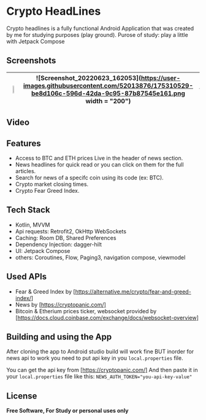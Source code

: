 # Crypto HeadLines

Crypto headlines is a fully functional Android Application that was created by me for studying purposes (play ground).
Purose of study: play a little with Jetpack Compose

## Screenshots


| <img src="https://user-images.githubusercontent.com/52013876/175310529-be8d106c-596d-42da-9c95-87b87545e161.png" width=20%> | ![Screenshot_20220623_162053](https://user-images.githubusercontent.com/52013876/175310529-be8d106c-596d-42da-9c95-87b87545e161.png width = "200") | ![Screenshot_20220623_162053](https://user-images.githubusercontent.com/52013876/175310529-be8d106c-596d-42da-9c95-87b87545e161.png width = "200") | ![Screenshot_20220623_162053](https://user-images.githubusercontent.com/52013876/175310529-be8d106c-596d-42da-9c95-87b87545e161.png width = "200") |
| ------------------------------------ | ------------------------------------ | ------------------------------------ | ------------------------------------ |

## Video

## Features

- Access to BTC and ETH prices Live in the header of news section.
- News headlines for quick read or you can click on them for the full articles.
- Search for news of a specifc coin using its code (ex: BTC).
- Crypto market closing times.
- Crypto Fear Greed Index.

## Tech Stack
- Kotlin, MVVM
- Api requests: Retrofit2, OkHttp WebSockets
- Caching: Room DB, Shared Preferences
- Dependency Injection: dagger-hilt
- UI: Jetpack Compose
- others: Coroutines, Flow, Paging3, navigation compose, viewmodel

## Used APIs
- Fear & Greed Index by [https://alternative.me/crypto/fear-and-greed-index/]
- News by [https://cryptopanic.com/]
- Bitcoin & Etherium prices ticker, websocket provided by [https://docs.cloud.coinbase.com/exchange/docs/websocket-overview]

## Building and using the App
After cloning the app to Android studio build will work fine BUT inorder for news api to work you need to put api key in you `local.properties` file.

You can get the api key from [https://cryptopanic.com/]
And then paste it in your `local.properties` file like this:
`NEWS_AUTH_TOKEN="you-api-key-value"`

## License

**Free Software, For Study or personal uses only**


